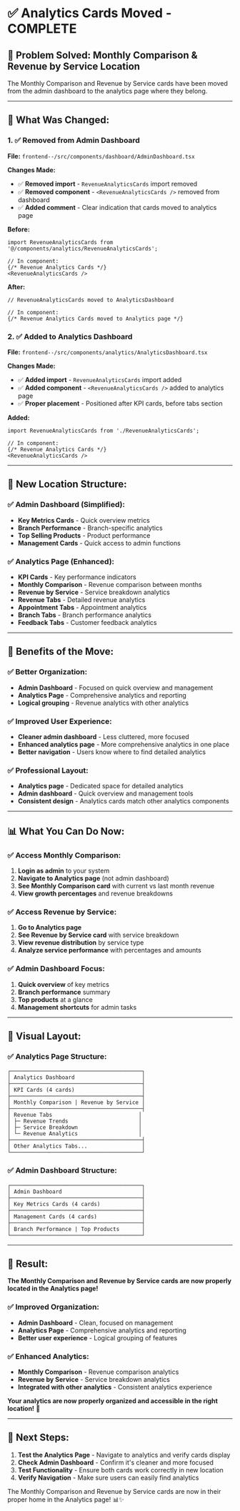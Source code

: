# ✅ Analytics Cards Moved - COMPLETE

## 🎯 **Problem Solved: Monthly Comparison & Revenue by Service Location**

The Monthly Comparison and Revenue by Service cards have been moved from the admin dashboard to the analytics page where they belong.

---

## 🔧 **What Was Changed:**

### **1. ✅ Removed from Admin Dashboard**
**File:** `frontend--/src/components/dashboard/AdminDashboard.tsx`

**Changes Made:**
- ✅ **Removed import** - `RevenueAnalyticsCards` import removed
- ✅ **Removed component** - `<RevenueAnalyticsCards />` removed from dashboard
- ✅ **Added comment** - Clear indication that cards moved to analytics page

**Before:**
```tsx
import RevenueAnalyticsCards from '@/components/analytics/RevenueAnalyticsCards';

// In component:
{/* Revenue Analytics Cards */}
<RevenueAnalyticsCards />
```

**After:**
```tsx
// RevenueAnalyticsCards moved to AnalyticsDashboard

// In component:
{/* Revenue Analytics Cards moved to Analytics page */}
```

### **2. ✅ Added to Analytics Dashboard**
**File:** `frontend--/src/components/analytics/AnalyticsDashboard.tsx`

**Changes Made:**
- ✅ **Added import** - `RevenueAnalyticsCards` import added
- ✅ **Added component** - `<RevenueAnalyticsCards />` added to analytics page
- ✅ **Proper placement** - Positioned after KPI cards, before tabs section

**Added:**
```tsx
import RevenueAnalyticsCards from './RevenueAnalyticsCards';

// In component:
{/* Revenue Analytics Cards */}
<RevenueAnalyticsCards />
```

---

## 🎯 **New Location Structure:**

### **✅ Admin Dashboard (Simplified):**
- **Key Metrics Cards** - Quick overview metrics
- **Branch Performance** - Branch-specific analytics
- **Top Selling Products** - Product performance
- **Management Cards** - Quick access to admin functions

### **✅ Analytics Page (Enhanced):**
- **KPI Cards** - Key performance indicators
- **Monthly Comparison** - Revenue comparison between months
- **Revenue by Service** - Service breakdown analytics
- **Revenue Tabs** - Detailed revenue analytics
- **Appointment Tabs** - Appointment analytics
- **Branch Tabs** - Branch performance analytics
- **Feedback Tabs** - Customer feedback analytics

---

## 🚀 **Benefits of the Move:**

### **✅ Better Organization:**
- **Admin Dashboard** - Focused on quick overview and management
- **Analytics Page** - Comprehensive analytics and reporting
- **Logical grouping** - Revenue analytics with other analytics

### **✅ Improved User Experience:**
- **Cleaner admin dashboard** - Less cluttered, more focused
- **Enhanced analytics page** - More comprehensive analytics in one place
- **Better navigation** - Users know where to find detailed analytics

### **✅ Professional Layout:**
- **Analytics page** - Dedicated space for detailed analytics
- **Admin dashboard** - Quick overview and management tools
- **Consistent design** - Analytics cards match other analytics components

---

## 📊 **What You Can Do Now:**

### **✅ Access Monthly Comparison:**
1. **Login as admin** to your system
2. **Navigate to Analytics page** (not admin dashboard)
3. **See Monthly Comparison card** with current vs last month revenue
4. **View growth percentages** and revenue breakdowns

### **✅ Access Revenue by Service:**
1. **Go to Analytics page**
2. **See Revenue by Service card** with service breakdown
3. **View revenue distribution** by service type
4. **Analyze service performance** with percentages and amounts

### **✅ Admin Dashboard Focus:**
1. **Quick overview** of key metrics
2. **Branch performance** summary
3. **Top products** at a glance
4. **Management shortcuts** for admin tasks

---

## 🎨 **Visual Layout:**

### **✅ Analytics Page Structure:**
```
┌─────────────────────────────────────────┐
│ Analytics Dashboard                     │
├─────────────────────────────────────────┤
│ KPI Cards (4 cards)                     │
├─────────────────────────────────────────┤
│ Monthly Comparison | Revenue by Service │
├─────────────────────────────────────────┤
│ Revenue Tabs                           │
│ ├─ Revenue Trends                      │
│ ├─ Service Breakdown                   │
│ └─ Revenue Analytics                   │
├─────────────────────────────────────────┤
│ Other Analytics Tabs...                 │
└─────────────────────────────────────────┘
```

### **✅ Admin Dashboard Structure:**
```
┌─────────────────────────────────────────┐
│ Admin Dashboard                         │
├─────────────────────────────────────────┤
│ Key Metrics Cards (4 cards)             │
├─────────────────────────────────────────┤
│ Management Cards (4 cards)              │
├─────────────────────────────────────────┤
│ Branch Performance | Top Products       │
└─────────────────────────────────────────┘
```

---

## 🎉 **Result:**

**The Monthly Comparison and Revenue by Service cards are now properly located in the Analytics page!**

### **✅ Improved Organization:**
- **Admin Dashboard** - Clean, focused on management
- **Analytics Page** - Comprehensive analytics and reporting
- **Better user experience** - Logical grouping of features

### **✅ Enhanced Analytics:**
- **Monthly Comparison** - Revenue comparison analytics
- **Revenue by Service** - Service breakdown analytics
- **Integrated with other analytics** - Consistent analytics experience

**Your analytics are now properly organized and accessible in the right location!** 🚀

---

## 🚀 **Next Steps:**

1. **Test the Analytics Page** - Navigate to analytics and verify cards display
2. **Check Admin Dashboard** - Confirm it's cleaner and more focused
3. **Test Functionality** - Ensure both cards work correctly in new location
4. **Verify Navigation** - Make sure users can easily find analytics

The Monthly Comparison and Revenue by Service cards are now in their proper home in the Analytics page! 📊✨
